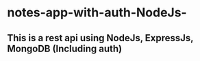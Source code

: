 # notes-app-with-auth-NodeJs-
## This is a rest api using NodeJs, ExpressJs, MongoDB (Including auth)
